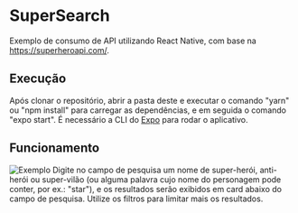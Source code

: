 # SuperSearch

Exemplo de consumo de API utilizando React Native, com base na https://superheroapi.com/. 

## Execução

Após clonar o repositório, abrir a pasta deste e executar o comando "yarn" ou "npm install" para carregar as dependências, e em seguida o comando "expo start". É necessário a CLI do [Expo](https://expo.dev/) para rodar o aplicativo.

## Funcionamento
![Exemplo](https://imgur.com/a/MF9ksUZ)
Digite no campo de pesquisa um nome de super-herói, anti-herói ou super-vilão (ou alguma palavra cujo nome do personagem pode conter, por ex.: "star"), e os resultados serão exibidos em card abaixo do campo de pesquisa. Utilize os filtros para limitar mais os resultados.
